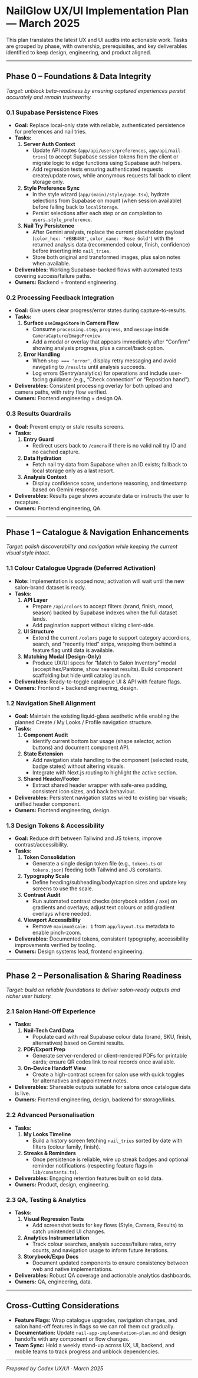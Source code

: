# NailGlow UX/UI Implementation Plan — March 2025

This plan translates the latest UX and UI audits into actionable work. Tasks are grouped by phase, with ownership, prerequisites, and key deliverables identified to keep design, engineering, and product aligned.

---
## Phase 0 – Foundations & Data Integrity
_Target: unblock beta-readiness by ensuring captured experiences persist accurately and remain trustworthy._

### 0.1 Supabase Persistence Fixes
- **Goal:** Replace local-only state with reliable, authenticated persistence for preferences and nail tries.
- **Tasks:**
  1. **Server Auth Context**
     - Update API routes (`app/api/users/preferences`, `app/api/nail-tries`) to accept Supabase session tokens from the client or migrate logic to edge functions using Supabase auth helpers.
     - Add regression tests ensuring authenticated requests create/update rows, while anonymous requests fall back to client storage only.
  2. **Style Preference Sync**
     - In the style wizard (`app/(main)/style/page.tsx`), hydrate selections from Supabase on mount (when session available) before falling back to `localStorage`.
     - Persist selections after each step or on completion to `users.style_preference`.
  3. **Nail Try Persistence**
     - After Gemini analysis, replace the current placeholder payload (`color_hex: '#E8B4B8'`, `color_name: 'Rose Gold'`) with the returned analysis data (recommended colour, finish, confidence) before inserting into `nail_tries`.
     - Store both original and transformed images, plus salon notes when available.
- **Deliverables:** Working Supabase-backed flows with automated tests covering success/failure paths.
- **Owners:** Backend + frontend engineering.

### 0.2 Processing Feedback Integration
- **Goal:** Give users clear progress/error states during capture-to-results.
- **Tasks:**
  1. **Surface `useImageStore` in Camera Flow**
     - Consume `processing.step`, `progress`, and `message` inside `CameraCapture`/`ImagePreview`.
     - Add a modal or overlay that appears immediately after “Confirm” showing analysis progress, plus a cancel/back option.
  2. **Error Handling**
     - When `step === 'error'`, display retry messaging and avoid navigating to `/results` until analysis succeeds.
     - Log errors (Sentry/analytics) for operations and include user-facing guidance (e.g., “Check connection” or “Reposition hand”).
- **Deliverables:** Consistent processing overlay for both upload and camera paths, with retry flow verified.
- **Owners:** Frontend engineering + design QA.

### 0.3 Results Guardrails
- **Goal:** Prevent empty or stale results screens.
- **Tasks:**
  1. **Entry Guard**
     - Redirect users back to `/camera` if there is no valid nail try ID and no cached capture.
  2. **Data Hydration**
     - Fetch nail try data from Supabase when an ID exists; fallback to local storage only as a last resort.
  3. **Analysis Context**
     - Display confidence score, undertone reasoning, and timestamp based on Gemini response.
- **Deliverables:** Results page shows accurate data or instructs the user to recapture.
- **Owners:** Frontend engineering, QA.

---
## Phase 1 – Catalogue & Navigation Enhancements
_Target: polish discoverability and navigation while keeping the current visual style intact._

### 1.1 Colour Catalogue Upgrade (Deferred Activation)
- **Note:** Implementation is scoped now; activation will wait until the new salon-brand dataset is ready.
- **Tasks:**
  1. **API Layer**
     - Prepare `/api/colors` to accept filters (brand, finish, mood, season) backed by Supabase indexes when the full dataset lands.
     - Add pagination support without slicing client-side.
  2. **UI Structure**
     - Extend the current `/colors` page to support category accordions, search, and “recently tried” strips, wrapping them behind a feature flag until data is available.
  3. **Matching Modal (Design-Only)**
     - Produce UX/UI specs for “Match to Salon Inventory” modal (accept hex/Pantone, show nearest results). Build component scaffolding but hide until catalog launch.
- **Deliverables:** Ready-to-toggle catalogue UI & API with feature flags.
- **Owners:** Frontend + backend engineering, design.

### 1.2 Navigation Shell Alignment
- **Goal:** Maintain the existing liquid-glass aesthetic while enabling the planned Create / My Looks / Profile navigation structure.
- **Tasks:**
  1. **Component Audit**
     - Identify current bottom bar usage (shape selector, action buttons) and document component API.
  2. **State Extension**
     - Add navigation state handling to the component (selected route, badge states) without altering visuals.
     - Integrate with Next.js routing to highlight the active section.
  3. **Shared Header/Footer**
     - Extract shared header wrapper with safe-area padding, consistent icon sizes, and back behaviour.
- **Deliverables:** Persistent navigation states wired to existing bar visuals; unified header component.
- **Owners:** Frontend engineering, design.

### 1.3 Design Tokens & Accessibility
- **Goal:** Reduce drift between Tailwind and JS tokens, improve contrast/accessibility.
- **Tasks:**
  1. **Token Consolidation**
     - Generate a single design token file (e.g., `tokens.ts` or `tokens.json`) feeding both Tailwind and JS constants.
  2. **Typography Scale**
     - Define heading/subheading/body/caption sizes and update key screens to use the scale.
  3. **Contrast Audit**
     - Run automated contrast checks (storybook addon / axe) on gradients and overlays; adjust text colours or add gradient overlays where needed.
  4. **Viewport Accessibility**
     - Remove `maximumScale: 1` from `app/layout.tsx` metadata to enable pinch-zoom.
- **Deliverables:** Documented tokens, consistent typography, accessibility improvements verified by tooling.
- **Owners:** Design systems lead, frontend engineering.

---
## Phase 2 – Personalisation & Sharing Readiness
_Target: build on reliable foundations to deliver salon-ready outputs and richer user history._

### 2.1 Salon Hand-Off Experience
- **Tasks:**
  1. **Nail-Tech Card Data**
     - Populate card with real Supabase colour data (brand, SKU, finish, alternatives) based on Gemini results.
  2. **PDF/Export Prep**
     - Generate server-rendered or client-rendered PDFs for printable cards; ensure QR codes link to real records once available.
  3. **On-Device Handoff View**
     - Create a high-contrast screen for salon use with quick toggles for alternatives and appointment notes.
- **Deliverables:** Shareable outputs suitable for salons once catalogue data is live.
- **Owners:** Frontend engineering, design, backend for storage/links.

### 2.2 Advanced Personalisation
- **Tasks:**
  1. **My Looks Timeline**
     - Build a history screen fetching `nail_tries` sorted by date with filters (colour family, finish).
  2. **Streaks & Reminders**
     - Once persistence is reliable, wire up streak badges and optional reminder notifications (respecting feature flags in `lib/constants.ts`).
- **Deliverables:** Engaging retention features built on solid data.
- **Owners:** Product, design, engineering.

### 2.3 QA, Testing & Analytics
- **Tasks:**
  1. **Visual Regression Tests**
     - Add screenshot tests for key flows (Style, Camera, Results) to catch unintended UI changes.
  2. **Analytics Instrumentation**
     - Track colour searches, analysis success/failure rates, retry counts, and navigation usage to inform future iterations.
  3. **Storybook/Expo Docs**
     - Document updated components to ensure consistency between web and native implementations.
- **Deliverables:** Robust QA coverage and actionable analytics dashboards.
- **Owners:** QA, engineering, data.

---
## Cross-Cutting Considerations
- **Feature Flags:** Wrap catalogue upgrades, navigation changes, and salon hand-off features in flags so we can roll them out gradually.
- **Documentation:** Update `nail-app-implementation-plan.md` and design handoffs with any component or flow changes.
- **Team Sync:** Hold a weekly stand-up across UX, UI, backend, and mobile teams to track progress and unblock dependencies.

---
*Prepared by Codex UX/UI · March 2025*
